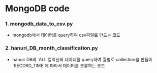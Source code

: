 # MongoDB code

### 1. mongodb_data_to_csv.py

- mongodb에서 데이터를 query하여 csv파일로 만드는 코드


### 2. hanuri_DB_month_classification.py

- hanuri DB의 'ALL'컬렉션의 데이터를 query하여 월별로 collection을 만들어 'RECORD_TIME'에 따라서 데이터를 분류하는 코드
